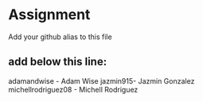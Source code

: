 # Assignment

Add your github alias to this file

## add below this line:

adamandwise - Adam Wise
jazmin915- Jazmin Gonzalez
michellrodriguez08 - Michell Rodriguez

